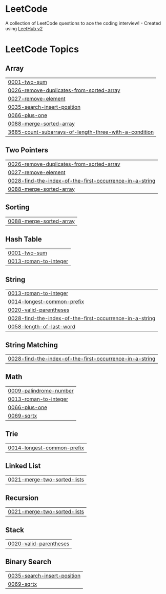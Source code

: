 # LeetCode
A collection of LeetCode questions to ace the coding interview! - Created using [LeetHub v2](https://github.com/arunbhardwaj/LeetHub-2.0)

<!---LeetCode Topics Start-->
# LeetCode Topics
## Array
|  |
| ------- |
| [0001-two-sum](https://github.com/Limesh-B/LeetCode/tree/master/0001-two-sum) |
| [0026-remove-duplicates-from-sorted-array](https://github.com/Limesh-B/LeetCode/tree/master/0026-remove-duplicates-from-sorted-array) |
| [0027-remove-element](https://github.com/Limesh-B/LeetCode/tree/master/0027-remove-element) |
| [0035-search-insert-position](https://github.com/Limesh-B/LeetCode/tree/master/0035-search-insert-position) |
| [0066-plus-one](https://github.com/Limesh-B/LeetCode/tree/master/0066-plus-one) |
| [0088-merge-sorted-array](https://github.com/Limesh-B/LeetCode/tree/master/0088-merge-sorted-array) |
| [3685-count-subarrays-of-length-three-with-a-condition](https://github.com/Limesh-B/LeetCode/tree/master/3685-count-subarrays-of-length-three-with-a-condition) |
## Two Pointers
|  |
| ------- |
| [0026-remove-duplicates-from-sorted-array](https://github.com/Limesh-B/LeetCode/tree/master/0026-remove-duplicates-from-sorted-array) |
| [0027-remove-element](https://github.com/Limesh-B/LeetCode/tree/master/0027-remove-element) |
| [0028-find-the-index-of-the-first-occurrence-in-a-string](https://github.com/Limesh-B/LeetCode/tree/master/0028-find-the-index-of-the-first-occurrence-in-a-string) |
| [0088-merge-sorted-array](https://github.com/Limesh-B/LeetCode/tree/master/0088-merge-sorted-array) |
## Sorting
|  |
| ------- |
| [0088-merge-sorted-array](https://github.com/Limesh-B/LeetCode/tree/master/0088-merge-sorted-array) |
## Hash Table
|  |
| ------- |
| [0001-two-sum](https://github.com/Limesh-B/LeetCode/tree/master/0001-two-sum) |
| [0013-roman-to-integer](https://github.com/Limesh-B/LeetCode/tree/master/0013-roman-to-integer) |
## String
|  |
| ------- |
| [0013-roman-to-integer](https://github.com/Limesh-B/LeetCode/tree/master/0013-roman-to-integer) |
| [0014-longest-common-prefix](https://github.com/Limesh-B/LeetCode/tree/master/0014-longest-common-prefix) |
| [0020-valid-parentheses](https://github.com/Limesh-B/LeetCode/tree/master/0020-valid-parentheses) |
| [0028-find-the-index-of-the-first-occurrence-in-a-string](https://github.com/Limesh-B/LeetCode/tree/master/0028-find-the-index-of-the-first-occurrence-in-a-string) |
| [0058-length-of-last-word](https://github.com/Limesh-B/LeetCode/tree/master/0058-length-of-last-word) |
## String Matching
|  |
| ------- |
| [0028-find-the-index-of-the-first-occurrence-in-a-string](https://github.com/Limesh-B/LeetCode/tree/master/0028-find-the-index-of-the-first-occurrence-in-a-string) |
## Math
|  |
| ------- |
| [0009-palindrome-number](https://github.com/Limesh-B/LeetCode/tree/master/0009-palindrome-number) |
| [0013-roman-to-integer](https://github.com/Limesh-B/LeetCode/tree/master/0013-roman-to-integer) |
| [0066-plus-one](https://github.com/Limesh-B/LeetCode/tree/master/0066-plus-one) |
| [0069-sqrtx](https://github.com/Limesh-B/LeetCode/tree/master/0069-sqrtx) |
## Trie
|  |
| ------- |
| [0014-longest-common-prefix](https://github.com/Limesh-B/LeetCode/tree/master/0014-longest-common-prefix) |
## Linked List
|  |
| ------- |
| [0021-merge-two-sorted-lists](https://github.com/Limesh-B/LeetCode/tree/master/0021-merge-two-sorted-lists) |
## Recursion
|  |
| ------- |
| [0021-merge-two-sorted-lists](https://github.com/Limesh-B/LeetCode/tree/master/0021-merge-two-sorted-lists) |
## Stack
|  |
| ------- |
| [0020-valid-parentheses](https://github.com/Limesh-B/LeetCode/tree/master/0020-valid-parentheses) |
## Binary Search
|  |
| ------- |
| [0035-search-insert-position](https://github.com/Limesh-B/LeetCode/tree/master/0035-search-insert-position) |
| [0069-sqrtx](https://github.com/Limesh-B/LeetCode/tree/master/0069-sqrtx) |
<!---LeetCode Topics End-->